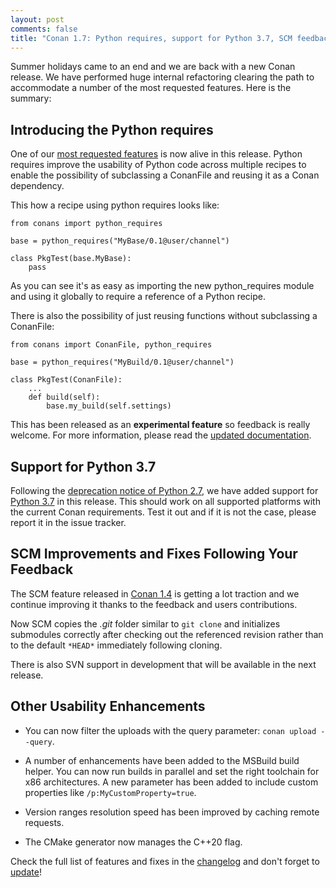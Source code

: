 ```yaml
---
layout: post
comments: false
title: "Conan 1.7: Python requires, support for Python 3.7, SCM feedback and usability enhancements"
---
```


Summer holidays came to an end and we are back with a new Conan release. We have performed huge internal refactoring clearing the path to
accommodate a number of the most requested features. Here is the summary:

## Introducing the Python requires

One of our [most requested features](https://github.com/conan-io/conan/issues/1271) is now alive in this release. Python requires improve
the usability of Python code across multiple recipes to enable the possibility of subclassing a ConanFile and reusing it as a Conan
dependency.

This how a recipe using python requires looks like:

```
from conans import python_requires

base = python_requires("MyBase/0.1@user/channel")

class PkgTest(base.MyBase):
    pass
```

As you can see it's as easy as importing the new python_requires module and using it  globally to require a reference of a Python recipe.

There is also the possibility of just reusing functions without subclassing a ConanFile:

```
from conans import ConanFile, python_requires

base = python_requires("MyBuild/0.1@user/channel")

class PkgTest(ConanFile):
    ...
    def build(self):
        base.my_build(self.settings)
```

This has been released as an **experimental feature** so feedback is really welcome. For more information, please read the
[updated documentation](https://docs.conan.io/en/latest/mastering/python_requires.html#python-requires).

## Support for Python 3.7

Following the [deprecation notice of Python 2.7](https://blog.conan.io/2018/08/13/Its-Time-To-Deprecate-Python-2.html), we have added
support for [Python 3.7](https://www.python.org/downloads/release/python-370/) in this release. This should work on all supported platforms
with the current Conan requirements. Test it out and if it is not the case, please report it in the issue tracker.

## SCM Improvements and Fixes Following Your Feedback

The SCM feature released in [Conan 1.4](https://blog.conan.io/2018/05/30/New-conan-release-1-4.html) is getting a lot traction and we
continue improving it thanks to the feedback and users contributions.

Now SCM copies the *.git* folder similar to ``git clone`` and initializes submodules correctly after checking out the referenced revision
rather than to the default ``*HEAD*`` immediately following cloning.

There is also SVN support in development that will be available in the next release.

## Other Usability Enhancements

- You can now filter the uploads with the query parameter: ``conan upload --query``.

- A number of  enhancements have been added to the MSBuild build helper. You can now run builds in parallel and set the right toolchain for
  x86 architectures. A new parameter has been added to include custom properties like ``/p:MyCustomProperty=true``.

- Version ranges resolution speed has been improved by caching remote requests.

- The CMake generator now manages the C++20 flag.

Check the full list of features and fixes in the [changelog](https://docs.conan.io/en/latest/changelog.html#august-2018) and don't forget to
[update](https://conan.io/downloads.html)!
